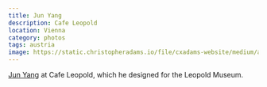 ```yaml
---
title: Jun Yang
description: Cafe Leopold
location: Vienna
category: photos
tags: austria
image: https://static.christopheradams.io/file/cxadams-website/medium/albums/2019/20190219-1552_Vienna_Leopold/20190219-1552_Vienna_Leopold_L1000755-0.jpg
---
```


[Jun Yang] at Cafe Leopold, which he designed for the Leopold Museum.

[Jun Yang]: http://junyang.info/
